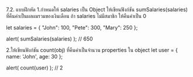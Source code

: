7.2. แบบฝึกหัด
1.กำหนดให้ salaries เป็น Object
ให้เขียนฟังก์ชัน sumSalaries(salaries) ที่คืนค่าเป็นผลผมรวมของเงินเดือน ถ้า salaries ไม่มีสมาชิก ให้คืนค่าเป็น 0

let salaries = {
"John": 100,
"Pete": 300,
"Mary": 250
};

alert( sumSalaries(salaries) ); // 650

2.ให้เขียนฟังก์ชัน count(obj) ที่คืนค่าเป็นจำนวน properties ใน object
let user = {
name: 'John',
age: 30
};

alert( count(user) ); // 2
